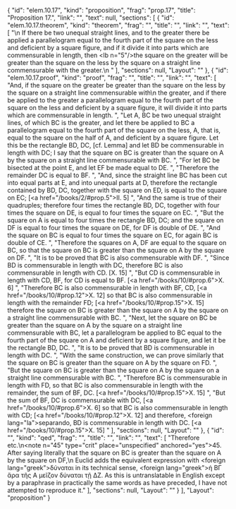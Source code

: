 {
  "id": "elem.10.17",
  "kind": "proposition",
  "frag": "prop.17",
  "title": "Proposition 17.",
  "link": "",
  "text": null,
  "sections": [
    {
      "id": "elem.10.17.theorem",
      "kind": "theorem",
      "frag": "",
      "title": "",
      "link": "",
      "text": [
        "\n       If there be two unequal straight lines, and to the greater there be applied a parallelogram equal to the fourth part of the square on the less and deficient by a square figure, and if it divide it into parts which are commensurable in length, then <lb n=\"5\"/>the square on the greater will be greater than the square on the less by the square on a straight line commensurable with the greater.\n      "
      ],
      "sections": null,
      "Layout": ""
    },
    {
      "id": "elem.10.17.proof",
      "kind": "proof",
      "frag": "",
      "title": "",
      "link": "",
      "text": [
        "And, if the square on the greater be greater than the square on the less by the square on a straight line commensurable with\n       the greater, and if there be applied to the greater a parallelogram equal to the fourth part of the square on the less and deficient by a square figure, it will divide it into parts which are commensurable in length. ",
        "Let A, BC be two unequal straight lines, of which BC is the greater, and let there be applied to BC a parallelogram equal to the fourth part of the square on the less, A, that is, equal to the square on the half of A, and deficient by a square figure. Let this be the rectangle BD, DC, [cf. Lemma]  and let BD be commensurable in length with DC; I say that the square on BC is greater than the square on A by the square on a straight line commensurable with BC. ",
        "For let BC be bisected at the point E, and let EF be made equal to DE. ",
        "Therefore the remainder DC is equal to BF. ",
        "And, since the straight line BC has been cut into equal parts at E, and into unequal parts at D, therefore the rectangle contained by BD, DC, together with the square on ED, is equal to the square on EC; [<a href=\"/books/2/#prop.5\">II. 5</a>] ",
        "And the same is true of their quadruples; therefore four times the rectangle BD, DC, together with four times the square on DE, is equal to four times the square on EC. ",
        "But the square on A is equal to four times the rectangle BD, DC; and the square on DF is equal to four times the square on DE, for DF is double of DE. ",
        "And the square on BC is equal to four times the square on EC, for again BC is double of CE. ",
        "Therefore the squares on A, DF are equal to the square on BC, so that the square on BC is greater than the square on A by the square on DF. ",
        "It is to be proved that BC is also commensurable with DF. ",
        "Since BD is commensurable in length with DC, therefore BC is also commensurable in length with CD. [X. 15] ",
        "But CD is commensurable in length with CD, BF, for CD is equal to BF. [<a href=\"/books/10/#prop.6\">X. 6</a>] ",
        "Therefore BC is also commensurable in length with BF, CD, [<a href=\"/books/10/#prop.12\">X. 12</a>] so that BC is also commensurable in length with the remainder FD; [<a href=\"/books/10/#prop.15\">X. 15</a>] therefore the square on BC is greater than the square on A by the square on a straight line commensurable with BC. ",
        "Next, let the square on BC be greater than the square on A by the square on a straight line commensurable with BC, let a parallelogram be applied to BC equal to the fourth part of the square on A and deficient by a square figure, and let it be the rectangle BD, DC. ",
        "It is to be proved that BD is commensurable in length with DC. ",
        "With the same construction, we can prove similarly that the square on BC is greater than the square on A by the square on FD. ",
        "But the square on BC is greater than the square on A by the square on a straight line commensurable with BC. ",
        "Therefore BC is commensurable in length with FD, so that BC is also commensurable in length with the remainder, the sum of BF, DC. [<a href=\"/books/10/#prop.15\">X. 15</a>] ",
        "But the sum of BF, DC is commensurable with DC, [<a href=\"/books/10/#prop.6\">X. 6</a>] so that BC is also commensurable in length with CD; [<a href=\"/books/10/#prop.12\">X. 12</a>] and therefore, <foreign lang=\"la\">separando</foreign>, BD is commensurable in length with DC. [<a href=\"/books/10/#prop.15\">X. 15</a>] "
      ],
      "sections": null,
      "Layout": ""
    },
    {
      "id": "",
      "kind": "qed",
      "frag": "",
      "title": "",
      "link": "",
      "text": [
        "Therefore etc.\n<note n=\"45\" type=\"crit\" place=\"unspecified\" anchored=\"yes\">45. After saying literally that <quote>the square on BC is greater than the square on A by the square on DF,</quote>\n Euclid adds the equivalent expression with <foreign lang=\"greek\">δύναται</foreign> in its technical sense, <foreign lang=\"greek\">ἡ ΒΓ ἄρα τῆς Α μεῖζον δύναται τῇ ΔΖ</foreign>. As this is untranslatable in English except by a paraphrase in practically the same words as have preceded, I have not attempted to reproduce it.</note>"
      ],
      "sections": null,
      "Layout": ""
    }
  ],
  "Layout": "proposition"
}
